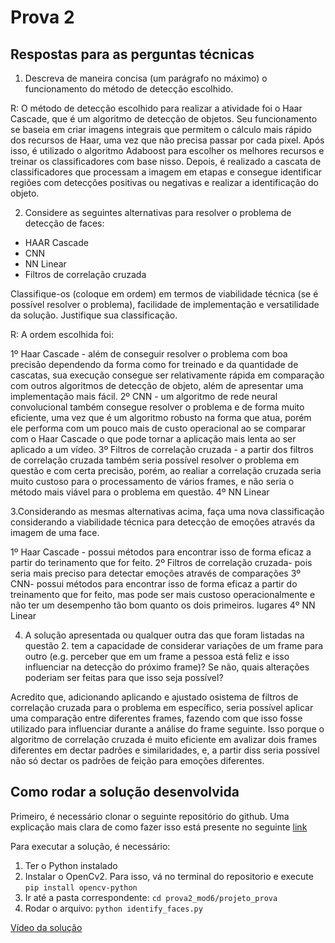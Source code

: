 # Prova 2

## Respostas para as perguntas técnicas

1. Descreva de maneira concisa (um parágrafo no máximo) o funcionamento do método de detecção escolhido.

R: O método de detecção escolhido para realizar a atividade foi o Haar Cascade, que é um algoritmo de detecção de objetos. Seu funcionamento se baseia em criar imagens integrais que permitem o cálculo mais rápido dos recursos de Haar, uma vez que não precisa passar por cada pixel. Após isso, é utilizado o algoritmo Adaboost para escolher os melhores recursos e treinar os classificadores com base nisso. Depois, é realizado a cascata de classificadores que processam a imagem em etapas e consegue identificar regiões com detecções positivas ou negativas e realizar a identificação do objeto.

2. Considere as seguintes alternativas para resolver o problema de detecção de faces:

- HAAR Cascade
- CNN
- NN Linear
- Filtros de correlação cruzada

Classifique-os (coloque em ordem) em termos de viabilidade técnica (se é possível resolver o problema), facilidade de implementação e versatilidade da solução. Justifique sua classificação.

R: A ordem escolhida foi:

1º Haar Cascade - além de conseguir resolver o problema com boa precisão dependendo da forma como for treinado e da quantidade de cascatas, sua execução consegue ser relativamente rápida em comparação com outros algoritmos de detecção de objeto, além de apresentar uma implementação mais fácil.
2º CNN -  um algoritmo de rede neural convolucional também consegue resolver o problema e de forma muito eficiente, uma vez que é um algoritmo robusto na forma que atua, porém ele performa com um pouco mais de custo operacional ao se comparar com o Haar Cascade o que pode tornar a aplicação mais lenta ao ser aplicado a um vídeo.
3º Filtros de correlação cruzada - a partir dos filtros de correlação cruzada também seria possível resolver o problema em questão e com certa precisão, porém, ao realiar a correlação cruzada seria muito custoso para o processamento de vários frames, e não seria o método mais viável para o problema em questão. 
4º NN Linear

3.Considerando as mesmas alternativas acima, faça uma nova classificação considerando a viabilidade técnica para detecção de emoções através da imagem de uma face.

1º Haar Cascade - possui métodos para encontrar isso de forma eficaz a partir do terinamento que for feito.
2º Filtros de correlação cruzada- pois seria mais preciso para detectar emoções através de comparações 
3º CNN- possui métodos para encontrar isso de forma eficaz a partir do treinamento que for feito, mas pode ser mais custoso operacionalmente e não ter um desempenho tão bom quanto os dois primeiros. lugares
4º NN Linear

4. A solução apresentada ou qualquer outra das que foram listadas na questão 2. tem a capacidade de considerar variações de um frame para outro (e.g. perceber que em um frame a pessoa está feliz e isso influenciar na detecção do próximo frame)? Se não, quais alterações poderiam ser feitas para que isso seja possível?

Acredito que, adicionando aplicando e ajustado osistema de filtros de correlação cruzada para o problema em específico, seria possível aplicar uma comparação entre diferentes frames, fazendo com que isso fosse utilizado para influenciar durante a análise do frame seguinte. Isso porque o algoritmo de correlação cruzada é muito eficiente em avalizar  dois frames diferentes em dectar padrões e similaridades, e, a partir diss  seria possível não só dectar os padrões de feição para emoções diferentes.

## Como rodar a solução desenvolvida

Primeiro, é necessário clonar o seguinte repositório do github. Uma explicação mais clara de como fazer isso está presente no seguinte [link](https://docs.github.com/pt/repositories/creating-and-managing-repositories/cloning-a-repository)

Para executar a solução, é necessário:

1. Ter o Python instalado
2. Instalar o OpenCv2. Para isso, vá no terminal do repositorio e execute `pip install opencv-python`
3. Ir até a pasta correspondente: `cd prova2_mod6/projeto_prova`
4. Rodar o arquivo: `python identify_faces.py`

[Vídeo da solução](https://drive.google.com/file/d/1uPIJxJNO0SrmhFuyL_sbxC0tSDLf377r/view?usp=sharing)
